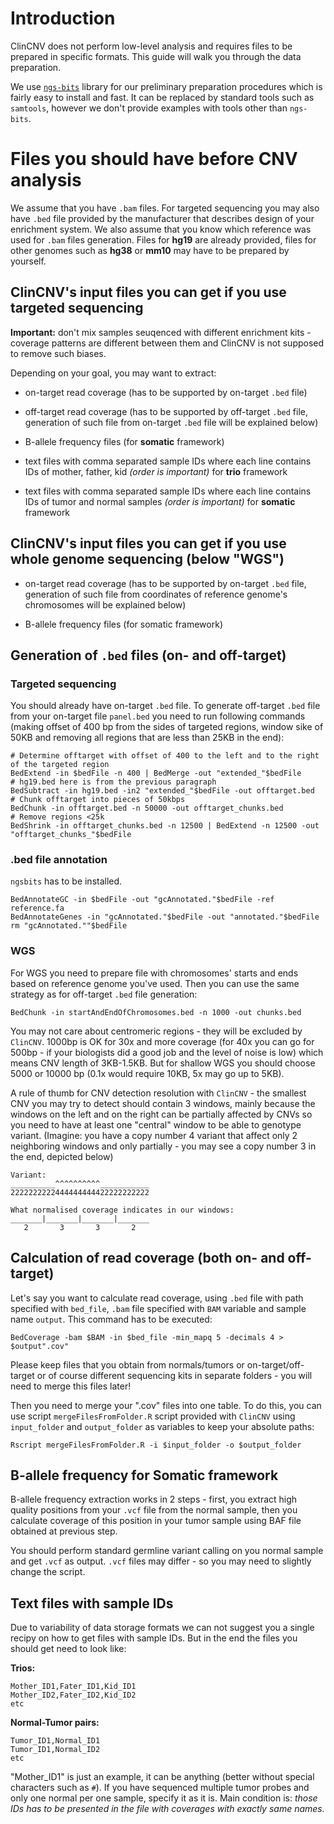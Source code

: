 # Introduction

ClinCNV does not perform low-level analysis and requires files to be prepared in specific formats. This guide will walk you through the data preparation.

We use [`ngs-bits`](https://github.com/imgag/ngs-bits) library for our preliminary preparation procedures which is fairly easy to install and fast. It can be replaced by standard tools such as `samtools`, however we don't provide examples with tools other than `ngs-bits`.


# Files you should have before CNV analysis

We assume that you have `.bam` files. For targeted sequencing you may also have `.bed` file provided by the manufacturer that describes design of your enrichment system. We also assume that you know which reference was used for `.bam` files generation. Files for __hg19__ are already provided, files for other genomes such as __hg38__ or __mm10__ may have to be prepared by yourself. 

## ClinCNV's input files you can get if you use targeted sequencing

**Important:** don't mix samples seuqenced with different enrichment kits - coverage patterns are different between them and ClinCNV is not supposed to remove such biases.

Depending on your goal, you may want to extract:

* on-target read coverage (has to be supported by on-target `.bed` file)

* off-target read coverage (has to be supported by off-target `.bed` file, generation of such file from on-target `.bed` file will be explained below)

* B-allele frequency files (for **somatic** framework)

* text files with comma separated sample IDs where each line contains IDs of mother, father, kid _(order is important)_ for **trio** framework

* text files with comma separated sample IDs where each line contains IDs of tumor and normal samples _(order is important)_ for **somatic** framework


## ClinCNV's input files you can get if you use whole genome sequencing (below "WGS")

* on-target read coverage (has to be supported by on-target `.bed` file, generation of such file from coordinates of reference genome's chromosomes will be explained below)

* B-allele frequency files (for somatic framework)


## Generation of `.bed` files (on- and off-target)

### Targeted sequencing

You should already have on-target `.bed` file. To generate off-target `.bed` file from your on-target file `panel.bed` you need to run following commands (making offset of 400 bp from the sides of targeted regions, window sike of 50KB and removing all regions that are less than 25KB in the end):

```
# Determine offtarget with offset of 400 to the left and to the right of the targeted region
BedExtend -in $bedFile -n 400 | BedMerge -out "extended_"$bedFile
# hg19.bed here is from the previous paragraph
BedSubtract -in hg19.bed -in2 "extended_"$bedFile -out offtarget.bed
# Chunk offtarget into pieces of 50kbps
BedChunk -in offtarget.bed -n 50000 -out offtarget_chunks.bed
# Remove regions <25k
BedShrink -in offtarget_chunks.bed -n 12500 | BedExtend -n 12500 -out "offtarget_chunks_"$bedFile
```
### .bed file annotation

`ngsbits` has to be installed. 

```
BedAnnotateGC -in $bedFile -out "gcAnnotated."$bedFile -ref reference.fa
BedAnnotateGenes -in "gcAnnotated."$bedFile -out "annotated."$bedFile
rm "gcAnnotated.""$bedFile
```


### WGS

For WGS you need to prepare file with chromosomes' starts and ends based on reference genome you've used. Then you can use the same strategy as for off-target `.bed` file generation:

```
BedChunk -in startAndEndOfChromosomes.bed -n 1000 -out chunks.bed
```

You may not care about centromeric regions - they will be excluded by `ClinCNV`. 1000bp is OK for 30x and more coverage (for 40x you can go for 500bp - if your biologists did a good job and the level of noise is low) which means CNV length of 3KB-1.5KB. But for shallow WGS you should choose 5000 or 10000 bp (0.1x would require 10KB, 5x may go up to 5KB).

A rule of thumb for CNV detection resolution with `ClinCNV` - the smallest CNV you may try to detect should contain 3 windows, mainly because the windows on the left and on the right can be partially affected by CNVs so you need to have at least one "central" window to be able to genotype variant. (Imagine: you have a copy number 4 variant that affect only 2 neighboring windows and only partially - you may see a copy number 3 in the end, depicted below)

```
Variant:
__________^^^^^^^^^^___________
2222222222444444444422222222222

What normalised coverage indicates in our windows:
_______|_______|_______|_______
   2       3       3       2   
```

## Calculation of read coverage (both on- and off- target)

Let's say you want to calculate read coverage, using `.bed` file with path specified with `bed_file`, `.bam` file specified with `BAM` variable and sample name `output`. This command has to be executed:

```BedCoverage -bam $BAM -in $bed_file -min_mapq 5 -decimals 4 > $output".cov"```

Please keep files that you obtain from normals/tumors or on-target/off-target or of course different sequencing kits in separate folders - you will need to merge this files later!

Then you need to merge your ".cov" files into one table. To do this, you can use script `mergeFilesFromFolder.R` script provided with `ClinCNV` using `input_folder` and `output_folder` as variables to keep your absolute paths:

```Rscript mergeFilesFromFolder.R -i $input_folder -o $output_folder```



## B-allele frequency for Somatic framework

B-allele frequency extraction works in 2 steps - first, you extract high quality positions from your `.vcf` file from the normal sample, then you calculate coverage of this position in your tumor sample using BAF file obtained at previous step.

You should perform standard germline variant calling on you normal sample and get `.vcf` as output. `.vcf` files may differ - so you may need to slightly change the script.


## Text files with sample IDs

Due to variability of data storage formats we can not suggest you a single recipy on how to get files with sample IDs. But in the end the files you should get need to look like:

**Trios:**

```
Mother_ID1,Fater_ID1,Kid_ID1
Mother_ID2,Fater_ID2,Kid_ID2
etc
```

**Normal-Tumor pairs:**
```
Tumor_ID1,Normal_ID1
Tumor_ID1,Normal_ID2
etc
```

"Mother_ID1" is just an example, it can be anything (better without special characters such as `#`). If you have sequenced multiple tumor probes and only one normal per one sample, specify it as it is. Main condition is: *those IDs has to be presented in the file with coverages with exactly same names.*



